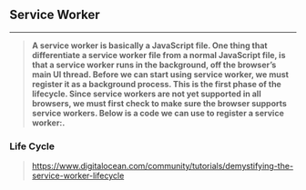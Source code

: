 ## Service Worker

---

> **A service worker is basically a JavaScript file. One thing that differentiate a service worker file from a normal JavaScript file, is that a service worker runs in the background, off the browser’s main UI thread. Before we can start using service worker, we must register it as a background process. This is the first phase of the lifecycle. Since service workers are not yet supported in all browsers, we must first check to make sure the browser supports service workers. Below is a code we can use to register a service worker:.**

### Life Cycle

> https://www.digitalocean.com/community/tutorials/demystifying-the-service-worker-lifecycle
